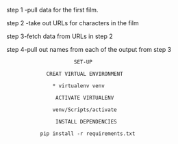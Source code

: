 step 1 -pull data for the first film.

step 2 -take out URLs for characters in the film

step 3-fetch data from URLs in step 2

step 4-pull out names from each of the output from step 3




                          SET-UP

                 CREAT VIRTUAL ENVIRONMENT

                   * virtualenv venv

                    ACTIVATE VIRTUALENV

                   venv/Scripts/activate

                    INSTALL DEPENDENCIES

               pip install -r requirements.txt